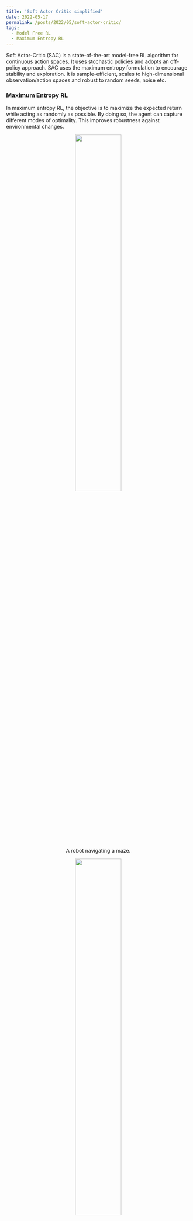 ```yaml
---
title: 'Soft Actor Critic simplified'
date: 2022-05-17
permalink: /posts/2022/05/soft-actor-critic/
tags:
  - Model Free RL
  - Maximum Entropy RL
---
```

Soft Actor-Critic (SAC) is a state-of-the-art model-free RL algorithm for continuous action spaces. It uses stochastic policies and adopts an off-policy approach. SAC uses the maximum entropy formulation to encourage stability and exploration. It is sample-efficient, scales to high-dimensional observation/action spaces and robust to random seeds, noise etc.
### Maximum Entropy RL
In maximum entropy RL, the objective is to maximize the expected return while acting as randomly as possible. By doing so, the agent can capture different modes of optimality. This improves robustness against environmental changes.
<p align="center">
<img src="https://adi3e08.github.io/files/blog/soft-actor-critic/imgs/max_ent_rl_1.png" width="50%" height="50%"/>
<br>
A robot navigating a maze.
</p>
<p align="center">
<img src="https://adi3e08.github.io/files/blog/soft-actor-critic/imgs/max_ent_rl_2.png" width="50%" height="50%"/>
<br>
A multimodal Q function.
</p>
<p align="center">
<img src="https://adi3e08.github.io/files/blog/soft-actor-critic/imgs/max_ent_rl_3.gif" width="50%" height="50%"/>
<br>
A policy trained using the maximum entropy RL objective will explore both passages during training.
</p>
- Entropy of a random variable
  $$ H(X) = \underset{x \sim P}{\mathbb{E}}[-\log P(x)] $$
- Maximum entropy RL objective
$$ \pi^{*} = \underset{\pi}{\arg\max} \underset{\tau \sim \pi}{\mathbb{E}}\bigg[\sum_{t=0}^{\infty}\gamma^{t}\bigg(\;r(s_{t},a_{t},s_{t+1})+\alpha H(\pi(\cdot|s_{t}))\;\bigg)\bigg] $$
- Here $$\alpha > 0$$ , is the weightage given to the entropy term in the objective. $$\alpha$$ is sometimes referred to as "temperature"
- Define the value function to include the entropy bonuses from every timestep
$$ V^\pi(s) = \underset{\tau \sim \pi}{\mathbb{E}}\bigg[\sum_{t=0}^{\infty}\gamma^{t}\bigg(\;r(s_{t},a_{t},s_{t+1})+\alpha H(\pi(\cdot|s_{t}))\;\bigg)\;\bigg|\;s_{0}=s\,\bigg] $$
- Define the action-value function to include the entropy bonuses from every timestep except the first
$$ Q^\pi(s,a) = \underset{\tau \sim \pi}{\mathbb{E}}\bigg[\sum_{t=0}^{\infty}\gamma^{t} r(s_{t},a_{t},s_{t+1}) + \alpha \sum_{t=1}^{\infty} \gamma^{t} H(\pi(\cdot|s_{t})) \;\bigg|\;s_{0}=s,a_{0}=a\,\bigg] $$
- Thus
$$ V^\pi(s) = \underset{a \sim \pi}{\mathbb{E}}[Q^\pi(s,a)] + \alpha H(\pi(\cdot|s)) $$

### SAC
- Policy, $$ \pi_{\theta} $$
- Two Q functions $$Q_{w_{1}} \; , \; Q_{w_{2}}$$
- Two target Q functions $$Q_{w_{1}^{'}} \; , \; Q_{w_{2}^{'}}$$
- SAC v1 : Temperature $$\alpha$$ is a hyperparameter
- SAC v2 : Temperature $$\alpha$$ is learnt

### Learning the Q functions
- Both Q-functions are learned with Mean Squared Bellman Error minimization, by regressing to a single shared target y.
$$L(w_{i}) = \underset{(s,a,r,s')\sim \mathcal{D}}{\mathbb{E}}[\;( Q_{w_{i}}(s,a)-y )^{2}\;]$$
- The shared target y is computed using target Q-networks and makes use of the clipped double-Q trick.
$$y = r + \gamma \; (\; \underset{i=1,2}{\min} Q_{w_{i}^{'}}(s',a') - \alpha \log \pi_{\theta}(a'|s') \;)$$
- The next-state actions used in the target come from the current policy instead of the target policy.
$$a' \sim \pi(\cdot|s')$$

### Learning the policy
-  Maximize
$$ V^\pi(s) = \underset{a \sim \pi}{\mathbb{E}}[Q^\pi(s,a)] + \alpha H(\pi(\cdot|s)) $$
- Policy is stochastic, therefore actions are sampled.
- To be able to backprop through sampled actions, we use the reparameterization trick
- Policy outputs mean $$\mu$$ and standard deviation $$\sigma$$ of a Gaussian distribution
- We then sample a gaussian noise $$\epsilon \sim \mathcal{N}(0,\mathbb{I})$$
- We combine the noise with the policy outputs and Use tanh to squash the action to [-1,1]
$$ a = a_{\theta}(s,\epsilon) = \text{tanh}(\mu_{\theta}(s)+\sigma_{\theta}(s)\cdot \epsilon) $$
- Thus we can rewrite the expectation over actions into an expectation over noise,
$$ \underset{a\sim \pi_{\theta}}{\mathbb{E}}[\; Q^{\pi_{\theta}}(s,a) - \alpha \log \pi_{\theta}(a|s) \;] = \underset{\epsilon \sim\mathcal{N}}{\mathbb{E}}[\; Q^{\pi_{\theta}}(s,a_{\theta}(s,\epsilon)) - \alpha \log \pi_{\theta}(a_{\theta}(s,\epsilon)|s) \;] $$
- Thus the final objective becomes
$$ \underset{\theta}{\max} \underset{\epsilon \sim\mathcal{N}}{\underset{s\sim \mathcal{D}}{\mathbb{E}}} [\; (\; \underset{i=1,2}{\min} Q_{w_{i}}(s,a_{\theta}(s,\epsilon)) - \alpha \log \pi_{\theta}(a_{\theta}(s,\epsilon)|s) \;] $$

### SAC algorithm
<p align="center">
<img src="https://adi3e08.github.io/files/blog/soft-actor-critic/imgs/sac_algo.png" width="75%" height="75%"/>
</p>

### References
- "Soft Actor-Critic: Off-Policy Maximum Entropy Deep Reinforcement Learning with a Stochastic Actor", Haarnoja et al. [Link](https://arxiv.org/abs/1801.01290)
- "Soft Actor-Critic: Algorithms and Applications", Haarnoja et al. [Link](https://arxiv.org/abs/1812.05905)
